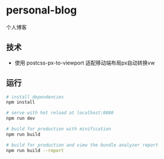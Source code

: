 # personal-blog

个人博客

## 技术
+ 使用 postcss-px-to-viewport 适配移动端布局px自动转换vw

## 运行

``` bash
# install dependencies
npm install

# serve with hot reload at localhost:8080
npm run dev

# build for production with minification
npm run build

# build for production and view the bundle analyzer report
npm run build --report
```
